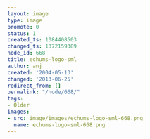 ```yaml
---
layout: image
type: image
promote: 0
status: 1
created_ts: 1084408503
changed_ts: 1372159389
node_id: 668
title: echums-logo-sml
author: anj
created: '2004-05-13'
changed: '2013-06-25'
redirect_from: []
permalink: "/node/668/"
tags:
- Older
images:
- src: image/images/echums-logo-sml-668.png
  name: echums-logo-sml-668.png
---
```


